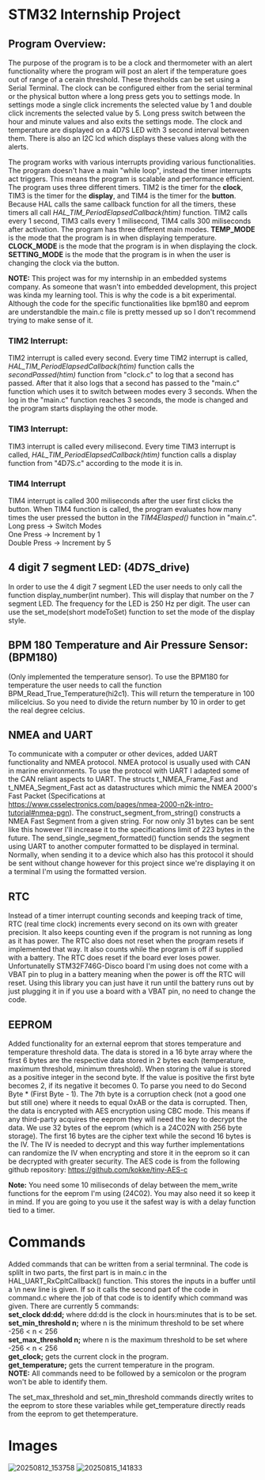 # STM32 Internship Project

## Program Overview:
The purpose of the program is to be a clock and thermometer with an alert functionality where the program will post an alert if the temperature goes out of range of a cerain threshold. These thresholds can be set using a Serial Terminal. The clock can be configured either from the serial terminal or the physical button where a long press gets you to settings mode. In settings mode a single click increments the selected value by 1 and double click increments the selected value by 5. Long press switch between the hour and minute values and also exits the settings mode. The clock and temperature are displayed on a 4D7S LED with 3 second interval between them. There is also an I2C lcd which displays these values along with the alerts.

The program works with various interrupts providing various functionalities. The program doesn't have a main "while loop", instead the timer interrupts act triggers. This means the program is scalable and performance efficient.  
The program uses three different timers. TIM2 is the timer for the **clock**, TIM3 is the timer for the **display**, and TIM4 is the timer for the **button**. Because HAL calls the same callback function for all the timers, these timers all call *HAL_TIM_PeriodElapsedCallback(htim)* function. TIM2 calls every 1 second, TIM3 calls every 1 milisecond, TIM4 calls 300 miliseconds after activation. 
The program has three different main modes. **TEMP_MODE** is the mode that the program is in when displaying temperature. **CLOCK_MODE** is the mode that the program is in when displaying the clock. **SETTING_MODE** is the mode that the program is in when the user is changing the clock via the button.

**NOTE:** This project was for my internship in an embedded systems company. As someone that wasn't into embedded development, this project was kinda my learning tool. This is why the code is a bit experimental. Although the code for the specific functionalities like bpm180 and eeprom are understandble the main.c file is pretty messed up so I don't recommend trying to make sense of it.

### TIM2 Interrupt:
TIM2 interrupt is called every second. Every time TIM2 interrupt is called, *HAL_TIM_PeriodElapsedCallback(htim)* function calls the *secondPassed(htim)* function from "clock.c" to log that a second has passed. After that it also logs that a second has passed to the "main.c" function which uses it to switch between modes every 3 seconds. When the log in the "main.c" function reaches 3 seconds, the mode is changed and the program starts displaying the other mode.

### TIM3 Interrupt:
TIM3 interrupt is called every milisecond. Every time TIM3 interrupt is called, *HAL_TIM_PeriodElapsedCallback(htim)* function calls a display function from "4D7S.c" according to the mode it is in.

### TIM4 Interrupt
TIM4 interrupt is called 300 miliseconds after the user first clicks the button. When TIM4 function is called, the program evaluates how many times the user pressed the button in the *TIM4Elasped()* function in "main.c".  
Long press -> Switch Modes  
One Press -> Increment by 1  
Double Press -> Increment by 5

## 4 digit 7 segment LED: (4D7S_drive)
In order to use the 4 digit 7 segment LED the user needs to only call the function display_number(int number). This will display that number on the 7 segment LED.
The frequency for the LED is 250 Hz per digit. 
The user can use the set_mode(short modeToSet) function to set the mode of the display style.


## BPM 180 Temperature and Air Pressure Sensor: (BPM180)
(Only implemented the temperature sensor).
To use the BPM180 for temperature the user needs to call the function BPM_Read_True_Temperature(hi2c1).
This will return the temperature in 100 milicelcius. So you need to divide the return number by 10 in order to get the real degree celcius.

## NMEA and UART
To communicate with a computer or other devices, added UART functionality and NMEA protocol. NMEA protocol is usually used with CAN in marine environments. To use the protocol with UART I adapted some of the CAN reliant aspects to UART. The structs t_NMEA_Frame_Fast and t_NMEA_Segment_Fast act as datastructures which mimic the NMEA 2000's Fast Packet (Specifications at https://www.csselectronics.com/pages/nmea-2000-n2k-intro-tutorial#nmea-pgn). The construct_segment_from_string() constructs a NMEA Fast Segment from a given string. For now only 31 bytes can be sent like this however I'll increase it to the specifications limit of 223 bytes in the future. The send_single_segment_formatted() function sends the segment using UART to another computer formatted to be displayed in terminal. Normally, when sending it to a device which also has this protocol it should be sent without change however for this project since we're displaying it on a terminal I'm using the formatted version.

## RTC
Instead of a timer interrupt counting seconds and keeping track of time, RTC (real time clock) increments every second on its own with greater precision. It also keeps counting even if the program is not running as long as it has power. The RTC also does not reset when the program resets if implemented that way. It also counts while the program is off if supplied with a battery. The RTC does reset if the board ever loses power. Unfortunatelly STM32F746G-Disco board I'm using does not come with a VBAT pin to plug in a battery meaning when the power is off the RTC will reset. Using this library you can just have it run until the battery runs out by just plugging it in if you use a board with a VBAT pin, no need to change the code.

## EEPROM
Added functionality for an external eeprom that stores temperature and temperature threshold data. The data is stored in a 16 byte array where the first 6 bytes are the respective data stored in 2 bytes each (temperature, maximum threshold, minimum threshold). When storing the value is stored as a positive integer in the second byte. If the value is positive the first byte becomes 2, if its negative it becomes 0. To parse you need to do Second Byte * (First Byte - 1). The 7th byte is a corruption check (not a good one but still one) where it needs to equal 0xAB or the data is corrupted. Then, the data is encrypted with AES encryption using CBC mode. This means if any third-party acquires the eeprom they will need the key to decrypt the data. We use 32 bytes of the eeprom (which is a 24C02N with 256 byte storage). The first 16 bytes are the cipher text while the second 16 bytes is the IV. The IV is needed to decrypt and this way further implementations can randomize the IV when encrypting and store it in the eeprom so it can be decrypted with greater security. 
The AES code is from the following github repository: https://github.com/kokke/tiny-AES-c

**Note:** You need some 10 miliseconds of delay between the mem_write functions for the eeprom I'm using (24C02). You may also need it so keep it in mind. If you are going to you use it the safest way is with a delay function tied to a timer. 

# Commands
Added commands that can be written from a serial termninal. The code is splilt in two parts, the first part is in main.c in the HAL_UART_RxCpltCallback() function. This stores the inputs in a buffer until a \n new line is given. If so it calls the second part of the code in command.c where the job of that code is to identify which command was given. There are currently 5 commands:\
**set_clock dd:dd;** where dd:dd is the clock in hours:minutes that is to be set.\
**set_min_threshold n;** where n is the minimum threshold to be set where -256 < n < 256\
**set_max_threshold n;** where n is the maximum threshold to be set where -256 < n < 256\
**get_clock;** gets the current clock in the program.\
**get_temperature;** gets the current temperature in the program.\
**NOTE:** All commands need to be followed by a semicolon or the program won't be able to identify them.


The set_max_threshold and set_min_threshold commands directly writes to the eeprom to store these variables while get_temperature directly reads from the eeprom to get thetemperature.

# Images
![20250812_153758](https://github.com/user-attachments/assets/889d7415-df04-44ca-8c5d-46e137e3e9cf)
![20250815_141833](https://github.com/user-attachments/assets/3b057e8d-68ac-4529-94f9-a3c5f82cff96)
